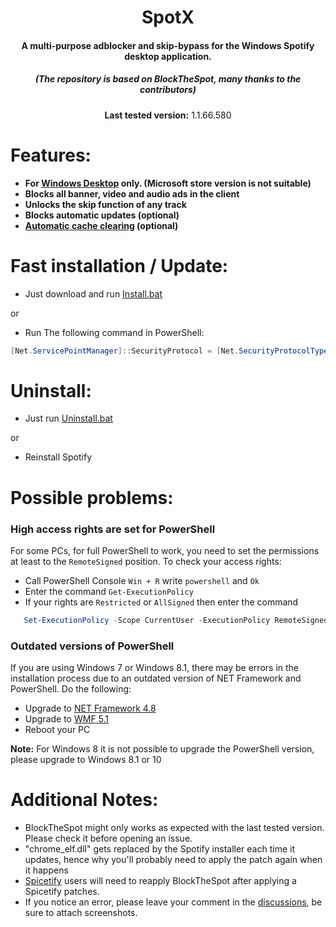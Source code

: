 <center>
    <h1 align="center">SpotX</h1>
    <h4 align="center">A multi-purpose adblocker and skip-bypass for the <strong>Windows</strong> Spotify desktop application.</h4>
    <h5 align="center">(The repository is based on BlockTheSpot, many thanks to the contributors)</h5>
    <p align="center">
        <strong>Last tested version:</strong> 1.1.66.580
       </p> 
</center>




<h1>Features:</h1>

* <strong>For [Windows Desktop](https://www.spotify.com/download/windows/) only. (Microsoft store version is not suitable)</strong>
* <strong>Blocks all banner, video and audio ads in the client</strong>
* <strong>Unlocks the skip function of any track</strong>
* <strong>Blocks automatic updates (optional)</strong>
* <strong>[Automatic cache clearing](https://github.com/amd64fox/SpotX/discussions/2) (optional)</strong>



<h1>Fast installation / Update:</h1>

* Just download and run [Install.bat](https://github.com/amd64fox/SpotX/releases/download/1.0/Install.bat)

or

* Run The following command in PowerShell:
```ps1
[Net.ServicePointManager]::SecurityProtocol = [Net.SecurityProtocolType]::Tls12; Invoke-WebRequest -UseBasicParsing 'https://raw.githubusercontent.com/amd64fox/SpotX/main/Install.ps1' | Invoke-Expression
```

<h1>Uninstall:</h1>

* Just run [Uninstall.bat](https://github.com/amd64fox/SpotX/releases/download/1.0/Uninstall.bat)

or

* Reinstall Spotify    



<h1>Possible problems:</h1>

<h3>High access rights are set for PowerShell</h3>

For some PCs, for full PowerShell to work, you need to set the permissions at least to the `RemoteSigned` position.
To check your access rights:
  * Call PowerShell Console `Win + R` write `powershell` and `Ok`
  * Enter the command `Get-ExecutionPolicy`
  * If your rights are `Restricted` or `AllSigned` then enter the command 
```ps1
   Set-ExecutionPolicy -Scope CurrentUser -ExecutionPolicy RemoteSigned –Force
````
  
   <h3>Outdated versions of PowerShell</h3>
   
  If you are using Windows 7 or Windows 8.1, there may be errors in the installation process due to an outdated version of NET Framework and PowerShell. 
   Do the following:
   * Upgrade to [NET Framework 4.8](https://go.microsoft.com/fwlink/?linkid=2088631)
   * Upgrade to [WMF 5.1](https://www.microsoft.com/en-us/download/details.aspx?id=54616)
   * Reboot your PC
   
   <strong>Note:</strong> For Windows 8 it is not possible to upgrade the PowerShell version, please upgrade to Windows 8.1 or 10
   


<h1>Additional Notes:</h1>

* BlockTheSpot might only works as expected with the last tested version. Please check it before opening an issue.  
* "chrome_elf.dll" gets replaced by the Spotify installer each time it updates, hence why you'll probably need to apply the patch again when it happens
* [Spicetify](https://github.com/khanhas/spicetify-cli) users will need to reapply BlockTheSpot after applying a Spicetify patches.
* If you notice an error, please leave your comment in the [discussions](https://github.com/amd64fox/SpotX/discussions/new), be sure to attach screenshots.
